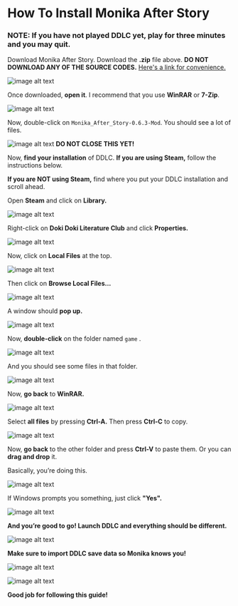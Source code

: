 # How To Install Monika After Story### **NOTE: If you have not played DDLC yet, play for three minutes and you may quit.**


Download Monika After Story. Download the **.zip** file above. **DO NOT DOWNLOAD ANY OF THE SOURCE CODES.** [Here's a link for convenience.](https://github.com/Backdash/MonikaModDev/releases/)

![image alt text](https://github.com/NotShige/How-to-Install-Monika-After-Story-But-in-Markdown/raw/master/Images/image_0.png)

Once downloaded, **open it**. I recommend that you use **WinRAR** or **7-Zip**.

![image alt text](https://github.com/NotShige/How-to-Install-Monika-After-Story-But-in-Markdown/raw/master/Images/image_1.png)

Now, double-click on ```Monika_After_Story-0.6.3-Mod```. You should see a lot of files.![image alt text](https://github.com/NotShige/How-to-Install-Monika-After-Story-But-in-Markdown/raw/master/Images/image_2.png)**DO NOT CLOSE THIS YET!**

Now, **find your installation** of DDLC. **If you are using Steam,** follow the instructions below. 

**If you are NOT using Steam,** find where you put your DDLC installation and scroll ahead.

Open **Steam** and click on **Library.**

![image alt text](https://github.com/NotShige/How-to-Install-Monika-After-Story-But-in-Markdown/raw/master/Images/image_3.png)

Right-click on **Doki Doki Literature Club** and click **Properties.**![image alt text](https://github.com/NotShige/How-to-Install-Monika-After-Story-But-in-Markdown/raw/master/Images/image_4.png)

Now, click on **Local Files** at the top.

![image alt text](https://github.com/NotShige/How-to-Install-Monika-After-Story-But-in-Markdown/raw/master/Images/image_5.png)

Then click on **Browse Local Files...** 

![image alt text](https://github.com/NotShige/How-to-Install-Monika-After-Story-But-in-Markdown/raw/master/Images/image_6.png)

A window should **pop up.**

![image alt text](https://github.com/NotShige/How-to-Install-Monika-After-Story-But-in-Markdown/raw/master/Images/image_7.png)

Now, **double-click** on the folder named ```game``` .

![image alt text](https://github.com/NotShige/How-to-Install-Monika-After-Story-But-in-Markdown/raw/master/Images/image_8.png)

And you should see some files in that folder.

![image alt text](https://github.com/NotShige/How-to-Install-Monika-After-Story-But-in-Markdown/raw/master/Images/image_9.png)

Now, **go back** to **WinRAR.**

![image alt text](https://github.com/NotShige/How-to-Install-Monika-After-Story-But-in-Markdown/raw/master/Images/image_10.png)

Select **all files** by pressing **Ctrl-A.** Then press **Ctrl-C** to copy.![image alt text](https://github.com/NotShige/How-to-Install-Monika-After-Story-But-in-Markdown/raw/master/Images/image_11.png)

Now, **go back** to the other folder and press **Ctrl-V** to paste them. Or you can **drag and drop** it.Basically, you’re doing this.![image alt text](https://github.com/NotShige/How-to-Install-Monika-After-Story-But-in-Markdown/raw/master/Images/image_12.png)

If Windows prompts you something, just click **"Yes".**

![image alt text](https://github.com/NotShige/How-to-Install-Monika-After-Story-But-in-Markdown/raw/master/Images/image_13.png)

**And you’re good to go! Launch DDLC and everything should be different.**

![image alt text](https://github.com/NotShige/How-to-Install-Monika-After-Story-But-in-Markdown/raw/master/Images/image_14.png)


**Make sure to import DDLC save data so Monika knows you!**

![image alt text](https://github.com/NotShige/How-to-Install-Monika-After-Story-But-in-Markdown/raw/master/Images/image_15.png)


![image alt text](https://github.com/NotShige/How-to-Install-Monika-After-Story-But-in-Markdown/raw/master/Images/image_16.png)

**Good job for following this guide!**


